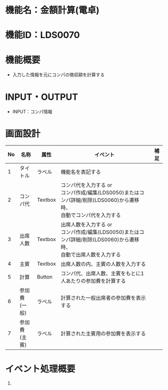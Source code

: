 # 機能名：金額計算(電卓)
# 機能ID：LDS0070
# 機能概要
* 入力した情報を元にコンパの徴収額を計算する
# INPUT・OUTPUT
* INPUT：コンパ情報
# 画面設計
|No|名称|属性|イベント|補足|
|---|---|---|---|---|
|1|タイトル|ラベル|機能名を表記する||
|2|コンパ代|Textbox|コンパ代を入力する or<br>コンパ作成/編集(LDS0050)またはコンパ詳細/削除(LDS0060)から遷移時、<br>自動でコンパ代を入力する||
|3|出席人数|Textbox|出席人数を入力する or<br>コンパ作成/編集(LDS0050)またはコンパ詳細/削除(LDS0060)から遷移時、<br>自動で出席人数を入力する||
|4|主賓|Textbox|出席人数の内、主賓の人数を入力する||
|5|計算|Button|コンパ代、出席人数、主賓をもとに1人あたりの参加費を計算する||
|6|参加費<br>(一般)|ラベル|計算された一般出席者の参加費を表示する||
|7|参加費<br>(主賓)|ラベル|計算された主賓用の参加費を表示する||
# イベント処理概要
1.
